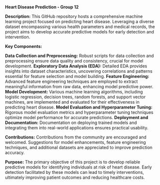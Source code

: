 **Heart Disease Prediction - Group 12**

**Description:**
This GitHub repository hosts a comprehensive machine learning project focused on predicting heart disease. Leveraging a diverse dataset encompassing various health parameters and medical records, the project aims to develop accurate predictive models for early detection and intervention.

**Key Components:**

**Data Collection and Preprocessing:** Robust scripts for data collection and preprocessing ensure data quality and consistency, crucial for model development.
**Exploratory Data Analysis (EDA):** Detailed EDA provides insights into dataset characteristics, uncovering correlations and patterns essential for feature selection and model building.
**Feature Engineering:** Advanced feature engineering techniques are employed to extract meaningful information from raw data, enhancing model predictive power.
**Model Development:** Various machine learning algorithms, including logistic regression, decision trees, random forests, and support vector machines, are implemented and evaluated for their effectiveness in predicting heart disease.
**Model Evaluation and Hyperparameter Tuning:** Rigorous model evaluation metrics and hyperparameter tuning techniques optimize model performance for accurate predictions.
**Deployment and Documentation:** Documentation on deploying trained models and integrating them into real-world applications ensures practical usability.

**Contributions:**
Contributions from the community are encouraged and welcomed. Suggestions for model enhancements, feature engineering techniques, and additional datasets are appreciated to improve prediction accuracy.

**Purpose:**
The primary objective of this project is to develop reliable predictive models for identifying individuals at risk of heart disease. Early detection facilitated by these models can lead to timely interventions, ultimately improving patient outcomes and reducing healthcare costs.

